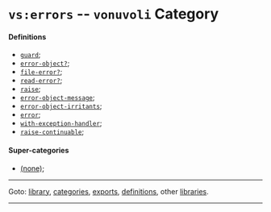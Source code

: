 

<a id='category__vonuvoli__vs_3a_errors'></a>

# `vs:errors` -- `vonuvoli` Category


<a id='category__vonuvoli__vs_3a_errors__definitions'></a>

#### Definitions

 * [`guard`](../../vonuvoli/definitions/guard.md#definition__vonuvoli__guard);
 * [`error-object?`](../../vonuvoli/definitions/error-object_3f.md#definition__vonuvoli__error-object_3f);
 * [`file-error?`](../../vonuvoli/definitions/file-error_3f.md#definition__vonuvoli__file-error_3f);
 * [`read-error?`](../../vonuvoli/definitions/read-error_3f.md#definition__vonuvoli__read-error_3f);
 * [`raise`](../../vonuvoli/definitions/raise.md#definition__vonuvoli__raise);
 * [`error-object-message`](../../vonuvoli/definitions/error-object-message.md#definition__vonuvoli__error-object-message);
 * [`error-object-irritants`](../../vonuvoli/definitions/error-object-irritants.md#definition__vonuvoli__error-object-irritants);
 * [`error`](../../vonuvoli/definitions/error.md#definition__vonuvoli__error);
 * [`with-exception-handler`](../../vonuvoli/definitions/with-exception-handler.md#definition__vonuvoli__with-exception-handler);
 * [`raise-continuable`](../../vonuvoli/definitions/raise-continuable.md#definition__vonuvoli__raise-continuable);


<a id='category__vonuvoli__vs_3a_errors__super-categories'></a>

#### Super-categories

 * [(none)](../../vonuvoli/categories/_index.md#toc__vonuvoli__categories);

----

Goto: [library](../../vonuvoli/_index.md#library__vonuvoli), [categories](../../vonuvoli/categories/_index.md#toc__vonuvoli__categories), [exports](../../vonuvoli/exports/_index.md#toc__vonuvoli__exports), [definitions](../../vonuvoli/definitions/_index.md#toc__vonuvoli__definitions), other [libraries](../../_libraries.md#toc__libraries).

----

